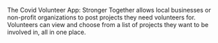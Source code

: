 The Covid Volunteer App: Stronger Together allows local businesses or non-profit organizations to post projects they need volunteers for. Volunteers can view and choose from a list of projects they want to be involved in, all in one place.
